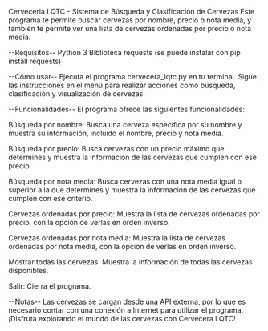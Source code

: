 Cerveceria LQTC - Sistema de Búsqueda y Clasificación de Cervezas
Este programa te permite buscar cervezas por nombre, precio o nota media, y también te permite ver una lista de cervezas ordenadas por precio o nota media.

--Requisitos--
Python 3
Biblioteca requests (se puede instalar con pip install requests)

--Cómo usar--
Ejecuta el programa cervecera_lqtc.py en tu terminal.
Sigue las instrucciones en el menú para realizar acciones como búsqueda, clasificación y visualización de cervezas.

--Funcionalidades--
El programa ofrece las siguientes funcionalidades:

Búsqueda por nombre: Busca una cerveza específica por su nombre y muestra su información, incluido el nombre, precio y nota media.

Búsqueda por precio: Busca cervezas con un precio máximo que determines y muestra la información de las cervezas que cumplen con ese precio.

Búsqueda por nota media: Busca cervezas con una nota media igual o superior a la que determines y muestra la información de las cervezas que cumplen con ese criterio.

Cervezas ordenadas por precio: Muestra la lista de cervezas ordenadas por precio, con la opción de verlas en orden inverso.

Cervezas ordenadas por nota media: Muestra la lista de cervezas ordenadas por nota media, con la opción de verlas en orden inverso.

Mostrar todas las cervezas: Muestra la información de todas las cervezas disponibles.

Salir: Cierra el programa.

--Notas--
Las cervezas se cargan desde una API externa, por lo que es necesario contar con una conexión a Internet para utilizar el programa.
¡Disfruta explorando el mundo de las cervezas con Cervecera LQTC!